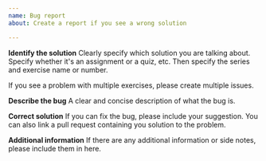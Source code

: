 ```yaml
---
name: Bug report
about: Create a report if you see a wrong solution

---
```


**Identify the solution**
Clearly specify which solution you are talking about. Specify whether it's an assignment or a quiz, etc. Then specify the series and exercise name or number.

If you see a problem with multiple exercises, please create multiple issues.

**Describe the bug**
A clear and concise description of what the bug is.

**Correct solution**
If you can fix the bug, please include your suggestion. You can also link a pull request containing you solution to the problem.

**Additional information**
If there are any additional information or side notes, please include them in here.
